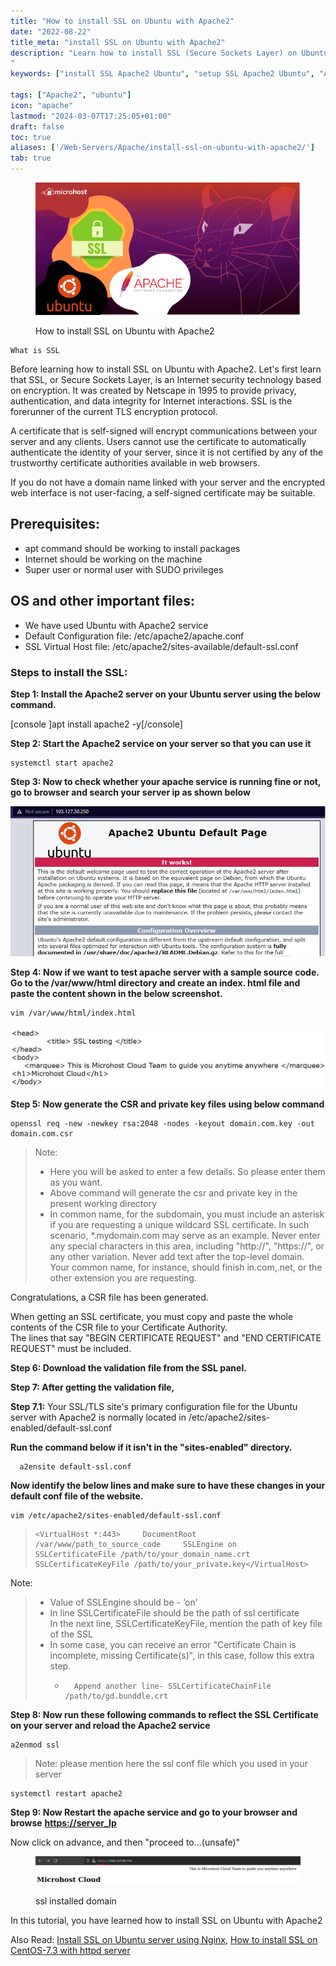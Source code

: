 ```yaml
---
title: "How to install SSL on Ubuntu with Apache2"
date: "2022-08-22"
title_meta: "install SSL on Ubuntu with Apache2"
description: "Learn how to install SSL (Secure Sockets Layer) on Ubuntu with Apache2 in this comprehensive guide. Follow step-by-step instructions to configure SSL certificates and enable HTTPS for secure communication on your Apache2 web server running on Ubuntu.
"
keywords: ["install SSL Apache2 Ubuntu", "setup SSL Apache2 Ubuntu", "Apache2 SSL certificate installation Ubuntu", "SSL configuration Apache2 Ubuntu", "Ubuntu Apache2 SSL setup", "enable SSL Apache2 Ubuntu", "Apache2 HTTPS setup Ubuntu", "secure Apache2 with SSL Ubuntu"]

tags: ["Apache2", "ubuntu"]
icon: "apache"
lastmod: "2024-03-07T17:25:05+01:00"
draft: false
toc: true
aliases: ['/Web-Servers/Apache/install-ssl-on-ubuntu-with-apache2/']
tab: true
---
```


<figure>

![How to install SSL on Ubuntu with Apache2](images/install-ssl-on-ubuntu-using-apache-1.png)

<figcaption>

How to install SSL on Ubuntu with Apache2

</figcaption>

</figure>

```
What is SSL
```
Before learning how to install SSL on Ubuntu with Apache2. Let's first learn that SSL, or Secure Sockets Layer, is an Internet security technology based on encryption. It was created by Netscape in 1995 to provide privacy, authentication, and data integrity for Internet interactions. SSL is the forerunner of the current TLS encryption protocol.

A certificate that is self-signed will encrypt communications between your server and any clients. Users cannot use the certificate to automatically authenticate the identity of your server, since it is not certified by any of the trustworthy certificate authorities available in web browsers.

If you do not have a domain name linked with your server and the encrypted web interface is not user-facing, a self-signed certificate may be suitable.

## Prerequisites:

- apt command should be working to install packages
- Internet should be working on the machine
- Super user or normal user with SUDO privileges

## OS and other important files:

- We have used Ubuntu with Apache2 service
- Default Configuration file: /etc/apache2/apache.conf
- SSL Virtual Host file: /etc/apache2/sites-available/default-ssl.conf

### Steps to install the SSL:

**Step 1: Install the Apache2 server on your Ubuntu server using the below command.**

\[console \]apt install apache2 -y\[/console\]

**Step 2: Start the Apache2 service on your server so that you can use it**

```
systemctl start apache2
```

**Step 3: Now to check whether your apache service is running fine or not, go to browser and search your server ip as shown below**

![](images/ubuntu.apache.http_.jpg)

**Step 4: Now if we want to test apache server with a sample source code. Go to the /var/www/html directory and create an index. html file and paste the content shown in the below screenshot.**

```
vim /var/www/html/index.html
```

![](images/index.html_-1.jpg)

**Step 5: Now generate the CSR and private key files using below command**

```
openssl req -new -newkey rsa:2048 -nodes -keyout domain.com.key -out domain.com.csr
```

> Note:
> 
> - Here you will be asked to enter a few details. So please enter them as you want.
> - Above command will generate the csr and private key in the present working directory
> - In common name, for the subdomain, you must include an asterisk if you are requesting a unique wildcard SSL certificate. In such scenario, \*.mydomain.com may serve as an example. Never enter any special characters in this area, including "http://", "https://", or any other variation. Never add text after the top-level domain. Your common name, for instance, should finish in.com,.net, or the other extension you are requesting.

Congratulations, a CSR file has been generated.

When getting an SSL certificate, you must copy and paste the whole contents of the CSR file to your Certificate Authority.  
The lines that say "BEGIN CERTIFICATE REQUEST" and "END CERTIFICATE REQUEST" must be included.

**Step 6: Download the validation file from the SSL panel.**

**Step 7: After getting the validation file,**

**Step 7.1:** Your SSL/TLS site's primary configuration file for the Ubuntu server with Apache2 is normally located in /etc/apache2/sites-enabled/default-ssl.conf

**Run the command below if it isn't in the "sites-enabled" directory.**

```
  a2ensite default-ssl.conf 
```

**Now identify the below lines and make sure to have these changes in your default conf file of the website.**

```
vim /etc/apache2/sites-enabled/default-ssl.conf 
```

> ```
> <VirtualHost *:443>     DocumentRoot /var/www/path_to_source_code     SSLEngine on     SSLCertificateFile /path/to/your_domain_name.crt     SSLCertificateKeyFile /path/to/your_private.key</VirtualHost> 
> ```

Note:

> - Value of SSLEngine should be - ‘on’
> - In line SSLCertificateFile should be the path of ssl certificate  
>     In the next line, SSLCertificateKeyFile, mention the path of key file of the SSL
> - In some case, you can receive an error "Certificate Chain is incomplete, missing Certificate(s)", in this case, follow this extra step.
>     - ```
>         Append another line- SSLCertificateChainFile /path/to/gd.bunddle.crt
>         ```
>         

**Step 8: Now run these following commands to reflect the SSL Certificate on your server and reload the Apache2 service**

```
a2enmod ssl 
```

> Note: please mention here the ssl conf file which you used in your server

```
systemctl restart apache2
```

**Step 9: Now Restart the apache service and go to your browser and browse** [**https://server\_Ip**](https://server_Ip) 

Now click on advance, and then "proceed to...(unsafe)"

<figure>

![](images/https.jpg)

<figcaption>

ssl installed domain

</figcaption>

</figure>

In this tutorial, you have learned how to install SSL on Ubuntu with Apache2

Also Read: [Install SSL on Ubuntu server using Nginx](https://utho.com/docs/tutorial/install-ssl-on-ubuntu-server-using-nginx/), [How to install SSL on CentOS-7.3 with httpd server](https://utho.com/docs/tutorial/how-to-install-ssl-on-centos-7-3-with-httpd-server/)
